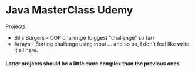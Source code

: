# Java MasterClass Udemy 
Projects:
- Bills Burgers - OOP challenge (biggest "challenge" so far)
- Arrays - Sorting challenge using input
... and so on, I don't feel like write it all here.

#### Latter projects should be a little more complex than the previous ones
